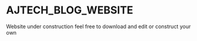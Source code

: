# AJTECH_BLOG_WEBSITE
Website under construction feel free to download and edit or construct your own
